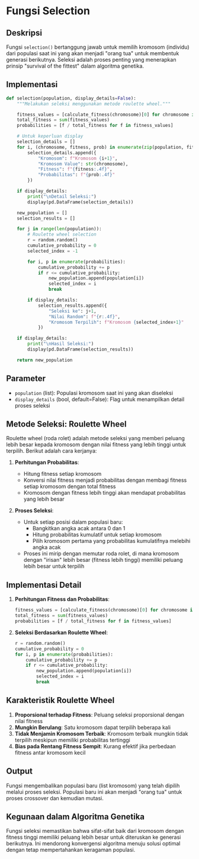 # Fungsi Selection

## Deskripsi

Fungsi `selection()` bertanggung jawab untuk memilih kromosom (individu) dari populasi saat ini yang akan menjadi "orang tua" untuk membentuk generasi berikutnya. Seleksi adalah proses penting yang menerapkan prinsip "survival of the fittest" dalam algoritma genetika.

## Implementasi

```python
def selection(population, display_details=False):
    """Melakukan seleksi menggunakan metode roulette wheel."""

    fitness_values = [calculate_fitness(chromosome)[0] for chromosome in population]
    total_fitness = sum(fitness_values)
    probabilities = [f / total_fitness for f in fitness_values]

    # Untuk keperluan display
    selection_details = []
    for i, (chromosome, fitness, prob) in enumerate(zip(population, fitness_values, probabilities)):
        selection_details.append({
            "Kromosom": f"Kromosom {i+1}",
            "Kromosom Value": str(chromosome),
            "Fitness": f"{fitness:.4f}",
            "Probabilitas": f"{prob:.4f}"
        })

    if display_details:
        print("\nDetail Seleksi:")
        display(pd.DataFrame(selection_details))

    new_population = []
    selection_results = []

    for j in range(len(population)):
        # Roulette wheel selection
        r = random.random()
        cumulative_probability = 0
        selected_index = -1

        for i, p in enumerate(probabilities):
            cumulative_probability += p
            if r <= cumulative_probability:
                new_population.append(population[i])
                selected_index = i
                break

        if display_details:
            selection_results.append({
                "Seleksi ke": j+1,
                "Nilai Random": f"{r:.4f}",
                "Kromosom Terpilih": f"Kromosom {selected_index+1}"
            })

    if display_details:
        print("\nHasil Seleksi:")
        display(pd.DataFrame(selection_results))

    return new_population
```

## Parameter

- `population` (list): Populasi kromosom saat ini yang akan diseleksi
- `display_details` (bool, default=False): Flag untuk menampilkan detail proses seleksi

## Metode Seleksi: Roulette Wheel

Roulette wheel (roda rolet) adalah metode seleksi yang memberi peluang lebih besar kepada kromosom dengan nilai fitness yang lebih tinggi untuk terpilih. Berikut adalah cara kerjanya:

1. **Perhitungan Probabilitas**:
   - Hitung fitness setiap kromosom
   - Konversi nilai fitness menjadi probabilitas dengan membagi fitness setiap kromosom dengan total fitness
   - Kromosom dengan fitness lebih tinggi akan mendapat probabilitas yang lebih besar

2. **Proses Seleksi**:
   - Untuk setiap posisi dalam populasi baru:
     - Bangkitkan angka acak antara 0 dan 1
     - Hitung probabilitas kumulatif untuk setiap kromosom
     - Pilih kromosom pertama yang probabilitas kumulatifnya melebihi angka acak
   - Proses ini mirip dengan memutar roda rolet, di mana kromosom dengan "irisan" lebih besar (fitness lebih tinggi) memiliki peluang lebih besar untuk terpilih

## Implementasi Detail

1. **Perhitungan Fitness dan Probabilitas**:

   ```python
   fitness_values = [calculate_fitness(chromosome)[0] for chromosome in population]
   total_fitness = sum(fitness_values)
   probabilities = [f / total_fitness for f in fitness_values]
   ```

2. **Seleksi Berdasarkan Roulette Wheel**:

   ```python
   r = random.random()
   cumulative_probability = 0
   for i, p in enumerate(probabilities):
       cumulative_probability += p
       if r <= cumulative_probability:
           new_population.append(population[i])
           selected_index = i
           break
   ```

## Karakteristik Roulette Wheel

1. **Proporsional terhadap Fitness**: Peluang seleksi proporsional dengan nilai fitness
2. **Mungkin Berulang**: Satu kromosom dapat terpilih beberapa kali
3. **Tidak Menjamin Kromosom Terbaik**: Kromosom terbaik mungkin tidak terpilih meskipun memiliki probabilitas tertinggi
4. **Bias pada Rentang Fitness Sempit**: Kurang efektif jika perbedaan fitness antar kromosom kecil

## Output

Fungsi mengembalikan populasi baru (list kromosom) yang telah dipilih melalui proses seleksi. Populasi baru ini akan menjadi "orang tua" untuk proses crossover dan kemudian mutasi.

## Kegunaan dalam Algoritma Genetika

Fungsi seleksi memastikan bahwa sifat-sifat baik dari kromosom dengan fitness tinggi memiliki peluang lebih besar untuk diteruskan ke generasi berikutnya. Ini mendorong konvergensi algoritma menuju solusi optimal dengan tetap mempertahankan keragaman populasi.
